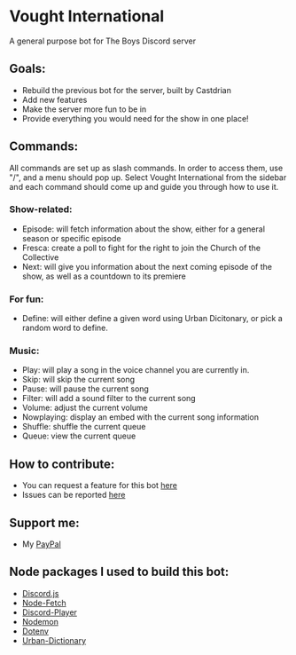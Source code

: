 # Vought International
A general purpose bot for The Boys Discord server

## Goals:
* Rebuild the previous bot for the server, built by Castdrian
* Add new features
* Make the server more fun to be in
* Provide everything you would need for the show in one place!

## Commands:
All commands are set up as slash commands. In order to access them, use "/", and a menu should pop up. Select Vought International from the sidebar and each command should come up and guide you through how to use it.

### Show-related:
* Episode: will fetch information about the show, either for a general season or specific episode
* Fresca: create a poll to fight for the right to join the Church of the Collective
* Next: will give you information about the next coming episode of the show, as well as a countdown to its premiere

### For fun:
* Define: will either define a given word using Urban Dicitonary, or pick a random word to define.

### Music:
* Play: will play a song in the voice channel you are currently in.
* Skip: will skip the current song
* Pause: will pause the current song
* Filter: will add a sound filter to the current song
* Volume: adjust the current volume
* Nowplaying: display an embed with the current song information
* Shuffle: shuffle the current queue
* Queue: view the current queue

## How to contribute:
* You can request a feature for this bot [here](https://docs.google.com/forms/d/e/1FAIpQLSdJaip7BjNpMwKQ-6-T-XxW6Ks_5QeRL5mPwW6yZSesVPSmBQ/viewform?usp=sf_link)
* Issues can be reported [here](https://docs.google.com/forms/d/e/1FAIpQLSdyALu5wcAB1Ub-8bAcusu-tilqIQ1wt_2h0gAzr2Zw8GsH5A/viewform?usp=sf_link)


## Support me:
* My [PayPal](https://paypal.me/colinkehoedev?country.x=US&locale.x=en_US)

## Node packages I used to build this bot:
* [Discord.js](https://www.npmjs.com/package/discord.js?source=post_page-----7b5fe27cb6fa----------------------)
* [Node-Fetch](https://www.npmjs.com/package/node-fetch)
* [Discord-Player](https://www.npmjs.com/package/discord-player)
* [Nodemon](https://www.npmjs.com/package/nodemon)
* [Dotenv](https://www.npmjs.com/package/dotenv)
* [Urban-Dictionary](https://www.npmjs.com/package/urban-dictionary#random)
